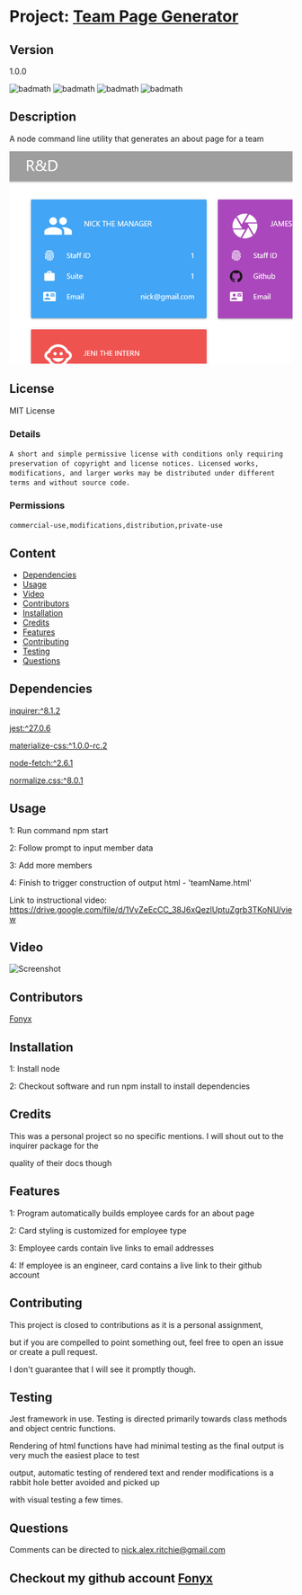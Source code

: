 # Project: [Team Page Generator](https://github.com/Fonyx/teamGenerator)

## Version

1.0.0

![badmath](https://img.shields.io/github/license/Fonyx/teamGenerator)  ![badmath](https://img.shields.io/github/languages/count/Fonyx/teamGenerator)  ![badmath](https://img.shields.io/github/commit-activity/m/Fonyx/teamGenerator)  ![badmath](https://img.shields.io/github/contributors/Fonyx/teamGenerator)  

## Description

A node command line utility that generates an about page for a team

![Alt text](https://github.com/Fonyx/teamGenerator/blob/main/assets/images/screenshot.PNG?raw=true "project screenshot")  

## License

MIT License

### Details  

```A short and simple permissive license with conditions only requiring preservation of copyright and license notices. Licensed works, modifications, and larger works may be distributed under different terms and without source code.  ```

### Permissions  

```commercial-use,modifications,distribution,private-use  ```

## Content 

- [Dependencies](#dependencies)
- [Usage](#usage)
- [Video](#video)
- [Contributors](#contributors)
- [Installation](#installation)
- [Credits](#credits)
- [Features](#features)
- [Contributing](#contributing)
- [Testing](#testing)
- [Questions](#questions)




## Dependencies  

[inquirer:^8.1.2](https://www.npmjs.com/package/inquirer)

[jest:^27.0.6](https://www.npmjs.com/package/jest)

[materialize-css:^1.0.0-rc.2](https://www.npmjs.com/package/materialize-css)

[node-fetch:^2.6.1](https://www.npmjs.com/package/node-fetch)

[normalize.css:^8.0.1](https://www.npmjs.com/package/normalize.css)



## Usage

1: Run command npm start  
  
2: Follow prompt to input member data  
  
3: Add more members  
  
4: Finish to trigger construction of output html - 'teamName.html'   
  

  
Link to instructional video: https://drive.google.com/file/d/1VvZeEcCC_38J6xQezlUptuZgrb3TKoNU/view 

## Video

![Screenshot](https://github.com/Fonyx/teamGenerator/blob/main/assets/images/screencap.gif?raw=true "usage screencap")  

## Contributors 

[Fonyx](https://github.com/Fonyx)

## Installation

1: Install node  
  
2: Checkout software and run npm install to install dependencies  

## Credits

This was a personal project so no specific mentions. I will shout out to the inquirer package for the 
  
quality of their docs though

## Features

1: Program automatically builds employee cards for an about page  
  
2: Card styling is customized for employee type  
  
3: Employee cards contain live links to email addresses  
  
4: If employee is an engineer, card contains a live link to their github account 

## Contributing

This project is closed to contributions as it is a personal assignment, 
  
but if you are compelled to point something out, feel free to open an issue or create a pull request. 
  
I don't guarantee that I will see it promptly though. 

## Testing

Jest framework in use. Testing is directed primarily towards class methods and object centric functions.
  
Rendering of html functions have had minimal testing as the final output is very much the easiest place to test 
  
output, automatic testing of rendered text and render modifications is a rabbit hole better avoided and picked up 
  
with visual testing a few times. 

## Questions

Comments can be directed to nick.alex.ritchie@gmail.com 



## Checkout my github account [Fonyx](https://github.com/Fonyx)



